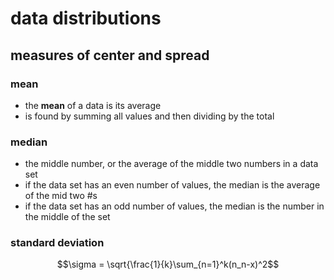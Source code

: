 # data distributions

## measures of center and spread

### mean
- the **mean** of a data is its average
- is found by summing all values and then dividing by the total

### median
- the middle number, or the average of the middle two numbers in a data set
- if the data set has an even number of values, the median is the average of the mid two #s
- if the data set has an odd number of values, the median is the number in the middle of the set

### standard deviation

```math
\sigma = \sqrt{\frac{1}{k}\sum_{n=1}^k(n_n-x)^2
```

